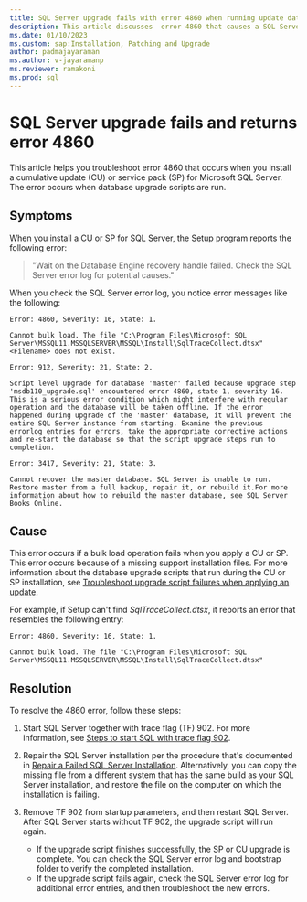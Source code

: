 ```yaml
---
title: SQL Server upgrade fails with error 4860 when running update database scripts
description: This article discusses  error 4860 that causes a SQL Server upgrade to fail when it runs update database scripts.
ms.date: 01/10/2023
ms.custom: sap:Installation, Patching and Upgrade
author: padmajayaraman
ms.author: v-jayaramanp
ms.reviewer: ramakoni
ms.prod: sql
---
```


# SQL Server upgrade fails and returns error 4860

This article helps you troubleshoot error 4860 that occurs when you install a cumulative update (CU) or service pack (SP) for Microsoft SQL Server. The error occurs when database upgrade scripts are run.

## Symptoms

When you install a CU or SP for SQL Server, the Setup program reports the following error:

> "Wait on the Database Engine recovery handle failed. Check the SQL Server error log for potential causes."

When you check the SQL Server error log, you notice error messages like the following:

```output
Error: 4860, Severity: 16, State: 1.

Cannot bulk load. The file "C:\Program Files\Microsoft SQL Server\MSSQL11.MSSQLSERVER\MSSQL\Install\SqlTraceCollect.dtsx"<Filename> does not exist.

Error: 912, Severity: 21, State: 2.

Script level upgrade for database 'master' failed because upgrade step 'msdb110_upgrade.sql' encountered error 4860, state 1, severity 16. This is a serious error condition which might interfere with regular operation and the database will be taken offline. If the error happened during upgrade of the 'master' database, it will prevent the entire SQL Server instance from starting. Examine the previous errorlog entries for errors, take the appropriate corrective actions and re-start the database so that the script upgrade steps run to completion.

Error: 3417, Severity: 21, State: 3.

Cannot recover the master database. SQL Server is unable to run. Restore master from a full backup, repair it, or rebuild it.For more information about how to rebuild the master database, see SQL Server Books Online.
```

## Cause

This error occurs if a bulk load operation fails when you apply a CU or SP. This error occurs because of a missing support installation files. For more information about the database upgrade scripts that run during the CU or SP installation, see [Troubleshoot upgrade script failures when applying an update](troubleshoot-upgrade-script-failures-apply-update.md).

For example, if Setup can't find *SqlTraceCollect.dtsx*, it reports an error that resembles the following entry:

```output
Error: 4860, Severity: 16, State: 1.

Cannot bulk load. The file "C:\Program Files\Microsoft SQL Server\MSSQL11.MSSQLSERVER\MSSQL\Install\SqlTraceCollect.dtsx"
```

## Resolution

To resolve the 4860 error, follow these steps:

1. Start SQL Server together with trace flag (TF) 902. For more information, see [Steps to start SQL with trace flag 902](/sql/relational-databases/errors-events/mssqlserver-912-database-engine-error#steps-to-start--with-trace-flag-902).

1. Repair the SQL Server installation per the procedure that's documented in [Repair a Failed SQL Server Installation](/sql/database-engine/install-windows/repair-a-failed-sql-server-installation?view=sql-server-ver16&preserve-view=true). Alternatively, you can copy the missing file from a different system that has the same build as your SQL Server installation, and restore the file on the computer on which the installation is failing.

1. Remove TF 902 from startup parameters, and then restart SQL Server. After SQL Server starts without TF 902, the upgrade script will run again.

    - If the upgrade script finishes successfully, the SP or CU upgrade is complete. You can check the SQL Server error log and bootstrap folder to verify the completed installation.
    - If the upgrade script fails again, check the SQL Server error log for additional error entries, and then troubleshoot the new errors.